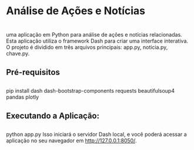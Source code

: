 # Análise de Ações e Notícias <h1>
uma aplicação em Python para análise de ações e notícias relacionadas. Esta aplicação utiliza o framework Dash para criar uma interface interativa.
O projeto é dividido em três arquivos principais: app.py, noticia.py, chave.py.

## Pré-requisitos <h2>
pip install dash dash-bootstrap-components requests beautifulsoup4 pandas plotly

## Executando a Aplicação: <h2>
python app.py
Isso iniciará o servidor Dash local, e você poderá acessar a aplicação no seu navegador em http://127.0.0.1:8050/.

